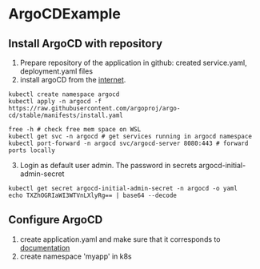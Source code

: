 # ArgoCDExample
## Install ArgoCD with repository
1. Prepare repository of the application in github:
created service.yaml, deployment.yaml files
2. install argoCD from the [internet](https://argo-cd.readthedocs.io/en/stable/getting_started/).
```
kubectl create namespace argocd
kubectl apply -n argocd -f https://raw.githubusercontent.com/argoproj/argo-cd/stable/manifests/install.yaml
```
```
free -h # check free mem space on WSL
kubectl get svc -n argocd # get services running in argocd namespace
kubectl port-forward -n argocd svc/argocd-server 8080:443 # forward ports locally
```
3. Login as default user admin. The password in secrets argocd-initial-admin-secret
```
kubectl get secret argocd-initial-admin-secret -n argocd -o yaml
echo TXZhOGRIaWI3WTVnLXlyRg== | base64 --decode
```
## Configure ArgoCD
1. create application.yaml and make sure that it corresponds to [documentation](https://argo-cd.readthedocs.io/en/stable/operator-manual/declarative-setup/)
2. create namespace 'myapp' in k8s